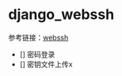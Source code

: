 # django_webssh

参考链接：[webssh](https://github.com/huyuan1999/django-webssh)  
- [] 密码登录
- [] 密钥文件上传x